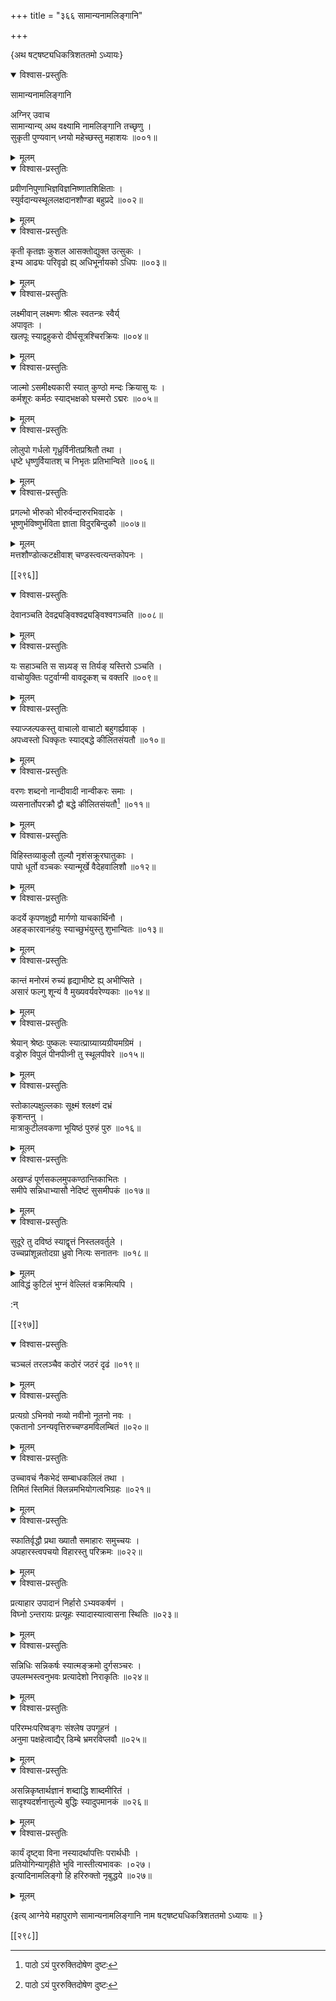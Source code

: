 +++
title = "३६६ सामान्यनामलिङ्गानि"

+++

\{अथ षट्षष्ट्यधिकत्रिशततमो ऽध्यायः\}


<details open><summary>विश्वास-प्रस्तुतिः</summary>

सामान्यनामलिङ्गानि  
    
अग्निर् उवाच  
सामान्यान्य् अथ वक्ष्यामि नामलिङ्गानि तच्छृणु   ।  
सुकृती पुण्यवान् ध्नयो महेच्छस्तु महाशयः   ॥००१॥
</details>

<details><summary>मूलम्</summary>

सामान्यनामलिङ्गानि  
    
अग्निर् उवाच  
सामान्यान्य् अथ वक्ष्यामि नामलिङ्गानि तच्छृणु   ।  
सुकृती पुण्यवान् ध्नयो महेच्छस्तु महाशयः   ॥००१॥
</details>  

<details open><summary>विश्वास-प्रस्तुतिः</summary>

प्रवीणनिपुणाभिज्ञविज्ञनिष्णातशिक्षिताः   ।  
स्युर्वदान्यस्थूललक्षदानशौण्डा बहुप्रदे ॥००२॥
</details>

<details><summary>मूलम्</summary>

प्रवीणनिपुणाभिज्ञविज्ञनिष्णातशिक्षिताः   ।  
स्युर्वदान्यस्थूललक्षदानशौण्डा बहुप्रदे ॥००२॥
</details>  

<details open><summary>विश्वास-प्रस्तुतिः</summary>

कृती कृतज्ञः कुशल आसक्तोद्युक्त उत्सुकः ।  
इभ्य आढ्यः परिवृढो ह्य् अधिभूर्नायको ऽधिपः   ॥००३॥
</details>

<details><summary>मूलम्</summary>

कृती कृतज्ञः कुशल आसक्तोद्युक्त उत्सुकः ।  
इभ्य आढ्यः परिवृढो ह्य् अधिभूर्नायको ऽधिपः   ॥००३॥
</details>  

<details open><summary>विश्वास-प्रस्तुतिः</summary>

लक्ष्मीवान् लक्ष्मणः श्रीलः स्वतन्त्रः स्वैर्य्  
अपावृतः ।  
खलपूः स्याद्वहुकरो दीर्घसूत्रश्चिरक्रियः ॥००४॥
</details>

<details><summary>मूलम्</summary>

लक्ष्मीवान् लक्ष्मणः श्रीलः स्वतन्त्रः स्वैर्य्  
अपावृतः ।  
खलपूः स्याद्वहुकरो दीर्घसूत्रश्चिरक्रियः ॥००४॥
</details>  

<details open><summary>विश्वास-प्रस्तुतिः</summary>

जाल्मो ऽसमीक्ष्यकारी स्यात् कुण्ठो मन्दः क्रियासु यः   ।  
कर्मशूरः कर्मठः स्याद्भक्षको घस्मरो ऽद्मरः   ॥००५॥
</details>

<details><summary>मूलम्</summary>

जाल्मो ऽसमीक्ष्यकारी स्यात् कुण्ठो मन्दः क्रियासु यः   ।  
कर्मशूरः कर्मठः स्याद्भक्षको घस्मरो ऽद्मरः   ॥००५॥
</details>  

<details open><summary>विश्वास-प्रस्तुतिः</summary>

लोलुपो गर्धलो गृध्रुर्विनीतप्रश्रितौ तथा ।  
धृष्टे धृष्णुर्वियातश् च निभृतः प्रतिभान्विते   ॥००६॥
</details>

<details><summary>मूलम्</summary>

लोलुपो गर्धलो गृध्रुर्विनीतप्रश्रितौ तथा ।  
धृष्टे धृष्णुर्वियातश् च निभृतः प्रतिभान्विते   ॥००६॥
</details>  

<details open><summary>विश्वास-प्रस्तुतिः</summary>

प्रगल्भो भीरुको भीरुर्वन्दारुरभिवादके ।  
भूष्णुर्भविष्णुर्भविता ज्ञाता विदुरबिन्दुकौ   ॥००७॥
</details>

<details><summary>मूलम्</summary>

प्रगल्भो भीरुको भीरुर्वन्दारुरभिवादके ।  
भूष्णुर्भविष्णुर्भविता ज्ञाता विदुरबिन्दुकौ   ॥००७॥
</details>  
मत्तशौण्डोत्कटक्षीवाश् चण्डस्त्वत्यन्तकोपनः   ।  

[[२९६]]
    

<details open><summary>विश्वास-प्रस्तुतिः</summary>

देवानञ्चति देवद्र्यङ्विश्वद्र्यङ्विश्वगञ्चति ॥००८॥
</details>

<details><summary>मूलम्</summary>

देवानञ्चति देवद्र्यङ्विश्वद्र्यङ्विश्वगञ्चति ॥००८॥
</details>  

<details open><summary>विश्वास-प्रस्तुतिः</summary>

यः सहाञ्चति स सध्र्यङ् स तिर्यङ् यस्तिरो ऽञ्चति ।  
वाचोयुक्तिः पटुर्वाग्मी वावदूकश् च वक्तरि ॥००९॥
</details>

<details><summary>मूलम्</summary>

यः सहाञ्चति स सध्र्यङ् स तिर्यङ् यस्तिरो ऽञ्चति ।  
वाचोयुक्तिः पटुर्वाग्मी वावदूकश् च वक्तरि ॥००९॥
</details>  

<details open><summary>विश्वास-प्रस्तुतिः</summary>

स्याज्जल्पकस्तु वाचालो वाचाटो बहुगर्ह्यवाक् ।  
अपध्वस्तो धिक्कृतः स्याद्बद्धे कीलितसंयतौ ॥०१०॥
</details>

<details><summary>मूलम्</summary>

स्याज्जल्पकस्तु वाचालो वाचाटो बहुगर्ह्यवाक् ।  
अपध्वस्तो धिक्कृतः स्याद्बद्धे कीलितसंयतौ ॥०१०॥
</details>  

<details open><summary>विश्वास-प्रस्तुतिः</summary>

वरणः शब्दनो नान्दीवादी नान्वीकरः समाः   ।  
व्यसनार्तोपरक्रौ द्वौ बद्धे कीलितसंयतौ[^१] ॥०११॥
</details>

<details><summary>मूलम्</summary>

वरणः शब्दनो नान्दीवादी नान्वीकरः समाः   ।  
व्यसनार्तोपरक्रौ द्वौ बद्धे कीलितसंयतौ[^१] ॥०११॥
</details>  

<details open><summary>विश्वास-प्रस्तुतिः</summary>

विहिस्तव्याकुलौ तुल्यौ नृशंसक्रूरघातुकाः ।  
पापो धूर्तो वञ्चकः स्यान्मूर्खे वैदेहवालिशौ   ॥०१२॥
</details>

<details><summary>मूलम्</summary>

विहिस्तव्याकुलौ तुल्यौ नृशंसक्रूरघातुकाः ।  
पापो धूर्तो वञ्चकः स्यान्मूर्खे वैदेहवालिशौ   ॥०१२॥
</details>  

<details open><summary>विश्वास-प्रस्तुतिः</summary>

कदर्ये कृपणक्षुद्रौ मार्गणो याचकार्थिनौ ।  
अहङ्कारवानहंयुः स्याच्छुभंयुस्तु शुभान्वितः   ॥०१३॥
</details>

<details><summary>मूलम्</summary>

कदर्ये कृपणक्षुद्रौ मार्गणो याचकार्थिनौ ।  
अहङ्कारवानहंयुः स्याच्छुभंयुस्तु शुभान्वितः   ॥०१३॥
</details>  

<details open><summary>विश्वास-प्रस्तुतिः</summary>

कान्तं मनोरमं रुच्यं हृद्याभीष्टे ह्य् अभीप्सिते   ।  
असारं फल्गु शून्यं वै मुख्यवर्यवरेण्यकाः   ॥०१४॥
</details>

<details><summary>मूलम्</summary>

कान्तं मनोरमं रुच्यं हृद्याभीष्टे ह्य् अभीप्सिते   ।  
असारं फल्गु शून्यं वै मुख्यवर्यवरेण्यकाः   ॥०१४॥
</details>  

<details open><summary>विश्वास-प्रस्तुतिः</summary>

श्रेयान् श्रेष्ठः पुष्कलः स्यात्प्राग्र्याग्र्यग्रीयमग्रिमं   ।  
वड्रोरु विपुलं पीनपीव्नी तु स्थूलपीवरे ॥०१५॥
</details>

<details><summary>मूलम्</summary>

श्रेयान् श्रेष्ठः पुष्कलः स्यात्प्राग्र्याग्र्यग्रीयमग्रिमं   ।  
वड्रोरु विपुलं पीनपीव्नी तु स्थूलपीवरे ॥०१५॥
</details>  

<details open><summary>विश्वास-प्रस्तुतिः</summary>

स्तोकाल्पक्षुल्लकाः सूक्ष्मं श्लक्ष्णं दभ्रं  
कृशन्तनु ।  
मात्राकुटीलवकणा भूयिष्ठं पुरुहं पुरु   ॥०१६॥
</details>

<details><summary>मूलम्</summary>

स्तोकाल्पक्षुल्लकाः सूक्ष्मं श्लक्ष्णं दभ्रं  
कृशन्तनु ।  
मात्राकुटीलवकणा भूयिष्ठं पुरुहं पुरु   ॥०१६॥
</details>  

<details open><summary>विश्वास-प्रस्तुतिः</summary>

अखण्डं पूर्णसकलमुपकण्ठान्तिकाभितः   ।  
समीपे सन्निधाभ्यासौ नेदिष्टं सुसमीपकं   ॥०१७॥
</details>

<details><summary>मूलम्</summary>

अखण्डं पूर्णसकलमुपकण्ठान्तिकाभितः   ।  
समीपे सन्निधाभ्यासौ नेदिष्टं सुसमीपकं   ॥०१७॥
</details>  

<details open><summary>विश्वास-प्रस्तुतिः</summary>

सुदूरे तु दविष्ठं स्याद्वृत्तं निस्तलवर्तुले ।  
उच्चप्रांशून्नतोदग्रा ध्रुवो नित्यः सनातनः   ॥०१८॥
</details>

<details><summary>मूलम्</summary>

सुदूरे तु दविष्ठं स्याद्वृत्तं निस्तलवर्तुले ।  
उच्चप्रांशून्नतोदग्रा ध्रुवो नित्यः सनातनः   ॥०१८॥
</details>  
आविद्धं कुटिलं भुग्नं वेल्लितं वक्रमित्यपि ।  
    
:न्  
    
[^१]: पाठो ऽयं पुररुक्तिदोषेण दुष्टः  

[[२९७]]
    

<details open><summary>विश्वास-प्रस्तुतिः</summary>

चञ्चलं तरलञ्चैव कठोरं जठरं दृढं   ॥०१९॥
</details>

<details><summary>मूलम्</summary>

चञ्चलं तरलञ्चैव कठोरं जठरं दृढं   ॥०१९॥
</details>  

<details open><summary>विश्वास-प्रस्तुतिः</summary>

प्रत्यग्रो ऽभिनवो नव्यो नवीनो नूतनो नवः ।  
एकतानो ऽनन्यवृत्तिरुच्चण्डमविलम्बितं ॥०२०॥
</details>

<details><summary>मूलम्</summary>

प्रत्यग्रो ऽभिनवो नव्यो नवीनो नूतनो नवः ।  
एकतानो ऽनन्यवृत्तिरुच्चण्डमविलम्बितं ॥०२०॥
</details>  

<details open><summary>विश्वास-प्रस्तुतिः</summary>

उच्चावचं नैकभेदं सम्बाधकलिलं तथा ।  
तिमितं स्तिमितं क्लिन्नमभियोगत्वभिग्रहः ॥०२१॥
</details>

<details><summary>मूलम्</summary>

उच्चावचं नैकभेदं सम्बाधकलिलं तथा ।  
तिमितं स्तिमितं क्लिन्नमभियोगत्वभिग्रहः ॥०२१॥
</details>  

<details open><summary>विश्वास-प्रस्तुतिः</summary>

स्फातिर्वृद्धौ प्रथा ख्यातौ समाहारः समुच्चयः   ।  
अपहारस्त्वपचयो विहारस्तु परिक्रमः ॥०२२॥
</details>

<details><summary>मूलम्</summary>

स्फातिर्वृद्धौ प्रथा ख्यातौ समाहारः समुच्चयः   ।  
अपहारस्त्वपचयो विहारस्तु परिक्रमः ॥०२२॥
</details>  

<details open><summary>विश्वास-प्रस्तुतिः</summary>

प्रत्याहार उपादानं निर्हारो ऽभ्यवकर्षणं ।  
विघ्नो ऽन्तरायः प्रत्यूहः स्यादास्यात्वासना स्थितिः   ॥०२३॥
</details>

<details><summary>मूलम्</summary>

प्रत्याहार उपादानं निर्हारो ऽभ्यवकर्षणं ।  
विघ्नो ऽन्तरायः प्रत्यूहः स्यादास्यात्वासना स्थितिः   ॥०२३॥
</details>  

<details open><summary>विश्वास-प्रस्तुतिः</summary>

सन्निधिः सन्निकर्षः स्यात्मङ्क्रमो दुर्गसञ्चरः   ।  
उपलम्भस्त्वनुभवः प्रत्यादेशो निराकृतिः ॥०२४॥
</details>

<details><summary>मूलम्</summary>

सन्निधिः सन्निकर्षः स्यात्मङ्क्रमो दुर्गसञ्चरः   ।  
उपलम्भस्त्वनुभवः प्रत्यादेशो निराकृतिः ॥०२४॥
</details>  

<details open><summary>विश्वास-प्रस्तुतिः</summary>

परिरम्भःपरिष्वङ्गः संश्लेष उपगूहनं   ।  
अनुमा पक्षहेत्वाद्यैर् डिम्बे भ्रमरविप्लवौ ॥०२५॥
</details>

<details><summary>मूलम्</summary>

परिरम्भःपरिष्वङ्गः संश्लेष उपगूहनं   ।  
अनुमा पक्षहेत्वाद्यैर् डिम्बे भ्रमरविप्लवौ ॥०२५॥
</details>  

<details open><summary>विश्वास-प्रस्तुतिः</summary>

असन्निकृष्तार्थज्ञानं शब्दाद्धि शाब्दमीरितं   ।  
सादृश्यदर्शनात्तुल्ये बुद्धिः स्यादुपमानकं   ॥०२६॥
</details>

<details><summary>मूलम्</summary>

असन्निकृष्तार्थज्ञानं शब्दाद्धि शाब्दमीरितं   ।  
सादृश्यदर्शनात्तुल्ये बुद्धिः स्यादुपमानकं   ॥०२६॥
</details>  

<details open><summary>विश्वास-प्रस्तुतिः</summary>

कार्यं दृष्ट्वा विना नस्यादर्थापत्तिः परार्थधीः   ।  
प्रतियोगिन्यागृहीते भुवि नास्तीत्यभावकः ।०२७।  
इत्यादिनामलिङ्गो हि हरिरुक्तो नृबुद्धये ॥०२७॥
</details>

<details><summary>मूलम्</summary>

कार्यं दृष्ट्वा विना नस्यादर्थापत्तिः परार्थधीः   ।  
प्रतियोगिन्यागृहीते भुवि नास्तीत्यभावकः ।०२७।  
इत्यादिनामलिङ्गो हि हरिरुक्तो नृबुद्धये ॥०२७॥
</details>  
    
\{इत्य् आग्नेये महापुराणे सामान्यनामलिङ्गानि नाम षट्षष्ट्यधिकत्रिशततमो ऽध्यायः ॥  }

[[२९८]]
    